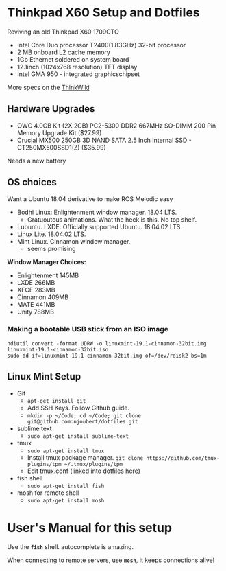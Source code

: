 # Thinkpad X60 Setup and Dotfiles

Reviving an old Thinkpad X60 1709CTO

* Intel Core Duo processor T2400(1.83GHz) 32-bit processor
* 2 MB onboard L2 cache memory
* 1Gb Ethernet soldered on system board
* 12.1inch (1024x768 resolution) TFT display
* Intel GMA 950 - integrated graphicschipset

More specs on the [ThinkWiki](https://www.thinkwiki.org/wiki/Category:X60s)

## Hardware Upgrades

* OWC 4.0GB Kit (2X 2GB) PC2-5300 DDR2 667MHz SO-DIMM 200 Pin Memory Upgrade Kit ($27.99)
* Crucial MX500 250GB 3D NAND SATA 2.5 Inch Internal SSD - CT250MX500SSD1(Z) ($35.99)

Needs a new battery

## OS choices

Want a Ubuntu 18.04 derivative to make ROS Melodic easy

- Bodhi Linux: Enlightenment window manager. 18.04 LTS.
	- Gratuoutous animations. What the heck is this. No top shelf. 
- Lubuntu. LXDE. Officially supported Ubuntu. 18.04.02 LTS.
- Linux Lite. 18.04.02 LTS.
- Mint Linux. Cinnamon window manager. 
	- seems promising

**Window Manager Choices:**
- Enlightenment 145MB
- LXDE 266MB
- XFCE 283MB
- Cinnamon 409MB
- MATE 441MB
- Unity 788MB

### Making a bootable USB stick from an ISO image

```
hdiutil convert -format UDRW -o linuxmint-19.1-cinnamon-32bit.img linuxmint-19.1-cinnamon-32bit.iso
sudo dd if=linuxmint-19.1-cinnamon-32bit.img of=/dev/rdisk2 bs=1m
```

## Linux Mint Setup

* Git
	* `apt-get install git`
	* Add SSH Keys. Follow Github guide.
	* `mkdir -p ~/Code; cd ~/Code; git clone git@github.com:njoubert/dotfiles.git`
* sublime text
	* `sudo apt-get install sublime-text`
* tmux
	* `sudo apt-get install tmux`
	* Install tmux package manager. `git clone https://github.com/tmux-plugins/tpm ~/.tmux/plugins/tpm`
	* Edit tmux.conf (linked into dotfiles here)	
* fish shell
	* `sudo apt-get install fish`
* mosh for remote shell
	* `sudo apt-get install mosh`


# User's Manual for this setup

Use the **`fish`** shell. autocomplete is amazing.


When connecting to remote servers, use **`mosh`**, it keeps connections alive!



